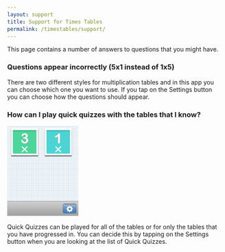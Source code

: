 ```yaml
---
layout: support
title: Support for Times Tables
permalink: /timestables/support/
---
```


This page contains a number of answers to questions that you might have.


### Questions appear incorrectly (5x1 instead of 1x5)


There are two different styles for multiplication tables and in this app you can choose which one you want to use. If you tap on the Settings button you can choose how the questions should appear.


### How can I play quick quizzes with the tables that I know?


<img class="alignright  wp-image-765" alt="Quick Quiz menu and settings" src="/assets/images/timestables/en-iphone-portrait-question-choices-17.52.35-237x300.png" width="166" height="210">

Quick Quizzes can be played for all of the tables or for only the tables that you have progressed in. You can decide this by tapping on the Settings button when you are looking at the list of Quick Quizzes.
